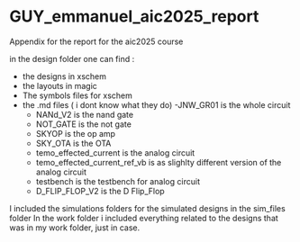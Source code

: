 # GUY_emmanuel_aic2025_report
Appendix for the report  for the aic2025 course

 in the design folder one can find :
- the designs in xschem
- the layouts in magic
- The symbols files for xschem
- the .md files ( i dont know what they do)
   -JNW_GR01 is the whole circuit 
   - NANd_V2 is the nand gate
   - NOT_GATE  is  the  not gate
   - SKYOP  is  the op amp
   - SKY_OTA is the  OTA
   - temo_effected_current is the analog circuit
   - temo_effected_current_ref_vb is as  slighlty different version of the analog circuit
   - testbench is the testbench for analog circuit
   - D_FLIP_FLOP_V2 is the D Flip_Flop


I included the simulations folders for the simulated designs in the sim_files folder
In the work folder  i included everything related to the designs that was  in my work folder, just in case.
